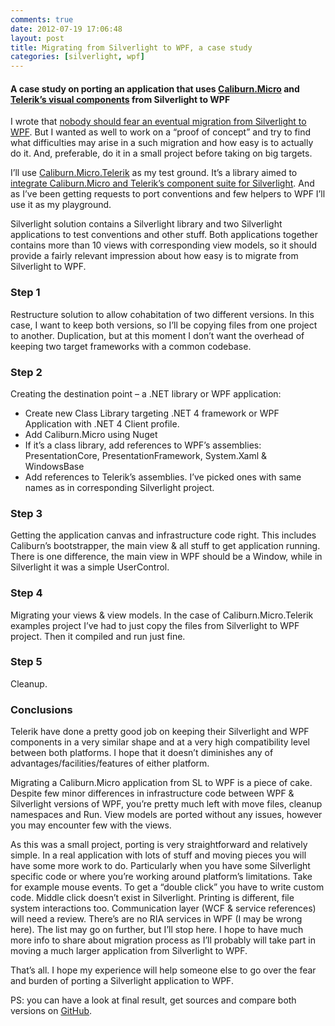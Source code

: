 ```yaml
---
comments: true
date: 2012-07-19 17:06:48
layout: post
title: Migrating from Silverlight to WPF, a case study
categories: [silverlight, wpf]
---
```


#### A case study on porting an application that uses [Caliburn.Micro](http://caliburnmicro.codeplex.com/) and [Telerik’s visual components](http://www.telerik.com/) from Silverlight to WPF

I wrote that [nobody should fear an eventual migration from Silverlight to WPF](/blog/2012/07/18/fearing-about-silverlights-future-dont/). But I wanted as well to work on a “proof of concept” and try to find what difficulties may arise in a such migration and how easy is to actually do it. And, preferable, do it in a small project before taking on big targets.

I’ll use [Caliburn.Micro.Telerik](https://github.com/vcaraulean/Caliburn.Micro.Telerik) as my test ground. It’s a library aimed to [integrate Caliburn.Micro and Telerik’s component suite for Silverlight](/blog/2011/06/05/integration-of-caliburn-micro-and-teleriks-silverlight-controls/). And as I’ve been getting requests to port conventions and few helpers to WPF I’ll use it as my playground.

Silverlight solution contains a Silverlight library and two Silverlight applications to test conventions and other stuff. Both applications together contains more than 10 views with corresponding view models, so it should provide a fairly relevant impression about how easy is to migrate from Silverlight to WPF.

### Step 1

Restructure solution to allow cohabitation of two different versions. In this case, I want to keep both versions, so I’ll be copying files from one project to another. Duplication, but at this moment I don’t want the overhead of keeping two target frameworks with a common codebase.

### Step 2

Creating the destination point – a .NET library or WPF application:

  * Create new Class Library targeting .NET 4 framework or WPF Application with .NET 4 Client profile.  
  * Add Caliburn.Micro using Nuget  
  * If it’s a class library, add references to WPF’s assemblies: PresentationCore, PresentationFramework, System.Xaml & WindowsBase  
  * Add references to Telerik’s assemblies. I’ve picked ones with same names as in corresponding Silverlight project. 

### Step 3 

Getting the application canvas and infrastructure code right. This includes Caliburn’s bootstrapper, the main view & all stuff to get application running. There is one difference, the main view in WPF should be a Window, while in Silverlight it was a simple UserControl.

### Step 4

Migrating your views & view models. In the case of Caliburn.Micro.Telerik examples project I’ve had to just copy the files from Silverlight to WPF project. Then it compiled and run just fine.

### Step 5

Cleanup. 

### Conclusions

Telerik have done a pretty good job on keeping their Silverlight and WPF components in a very similar shape and at a very high compatibility level between both platforms. I hope that it doesn’t diminishes any of advantages/facilities/features of either platform.

Migrating a Caliburn.Micro application from SL to WPF is a piece of cake. Despite few minor differences in infrastructure code between WPF & Silverlight versions of WPF, you’re pretty much left with move files, cleanup namespaces and Run. View models are ported without any issues, however you may encounter few with the views.

As this was a small project, porting is very straightforward and relatively simple. In a real application with lots of stuff and moving pieces you will have some more work to do. Particularly when you have some Silverlight specific code or where you’re working around platform’s limitations. Take for example mouse events. To get a “double click” you have to write custom code. Middle click doesn’t exist in Silverlight. Printing is different, file system interactions too. Communication layer (WCF & service references) will need a review. There’s are no RIA services in WPF (I may be wrong here). The list may go on further, but I’ll stop here. I hope to have much more info to share about migration process as I’ll probably will take part in moving a much larger application from Silverlight to WPF.

That’s all. I hope my experience will help someone else to go over the fear and burden of porting a Silverlight application to WPF.

PS: you can have a look at final result, get sources and compare both versions on [GitHub](http://github.com/vcaraulean/Caliburn.Micro.Telerik).
